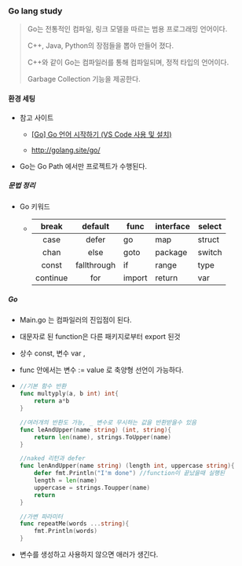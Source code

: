 ### Go lang study

> Go는 전통적인 컴파일, 링크 모델을 따르는 범용 프로그래밍 언어이다.
> 
> C++, Java, Python의 장점들을 뽑아 만들어 졌다. 
> 
> C++와 같이 Go는 컴파일러를 통해 컴파일되며, 정적 타입의 언어이다. 
> 
> Garbage Collection 기능을 제공한다.



#### 환경 세팅

* 참고 사이트
  
  * [[Go] Go 언어 시작하기 (VS Code 사용 및 설치)](https://soyoung-new-challenge.tistory.com/84)
  
  * http://golang.site/go/

* Go는 Go Path 에서만 프로젝트가 수행된다.



##### 문법 정리

* Go 키워드
  
  * | break    | default     | func   | interface | select |
    |:--------:|:-----------:| ------ | --------- | ------ |
    | case     | defer       | go     | map       | struct |
    | chan     | else        | goto   | package   | switch |
    | const    | fallthrough | if     | range     | type   |
    | continue | for         | import | return    | var    |

##### Go

* Main.go 는 컴파일러의 진입점이 된다.

* 대문자로 된 function은 다른 패키지로부터 export 된것

* 상수  const, 변수 var ,

* func 안에서는 변수 := value 로 축양형 선언이 가능하다.

* ```go
  //기본 함수 반환
  func multyply(a, b int) int{
      return a*b
  }
  
  //여러개의 반환도 가능, _ 변수로 무시하는 값을 반환받을수 있음 
  func leAndUpper(name string) (int, string){
      return len(name), strings.ToUpper(name)
  }
  
  //naked 리턴과 defer
  func lenAndUpper(name string) (length int, uppercase string){
      defer fmt.Println("I'm done") //function이 끝났을때 실행된
      length = len(name)
      uppercase = strings.Toupper(name)
      return
  }
  
  //가변 파라미터 
  func repeatMe(words ...string){
      fmt.Println(words)
  }
  ```

* 변수를 생성하고 사용하지 않으면 애러가 생긴다.
